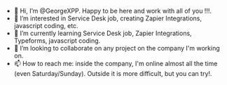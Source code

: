 - 👋 Hi, I’m @GeorgeXPP. Happy to be here and work with all of you !!!.
- 👀 I’m interested in Service Desk job, creating Zapier Integrations, javascript coding, etc.
- 🌱 I’m currently learning Service Desk job, Zapier Integrations, Typeforms, javascript coding.
- 💞️ I’m looking to collaborate on any project on the company I'm working on.
- 📫 How to reach me: inside the company, I'm online almost all the time (even Saturday/Sunday). Outside it is more difficult, but you can try!.

<!---
GeorgeXPP/GeorgeXPP is a ✨ special ✨ repository because its `README.md` (this file) appears on your GitHub profile.
You can click the Preview link to take a look at your changes.
--->
